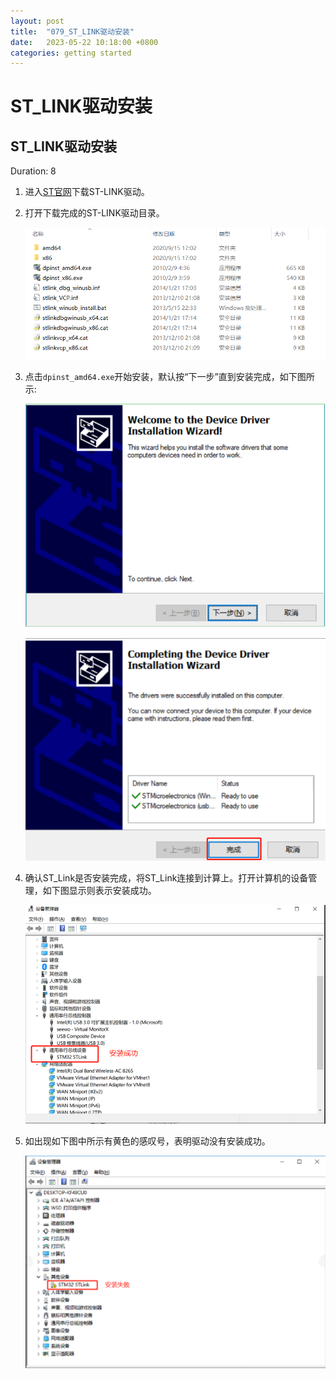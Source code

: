 ```yaml
---
layout: post
title:  "079_ST_LINK驱动安装"
date:   2023-05-22 10:18:00 +0800
categories: getting started
---
```


# ST_LINK驱动安装
<!-- ------------------------ -->

## ST_LINK驱动安装
Duration: 8

1. 进入[ST官网](https://my.st.com/content/my_st_com/en/products/development-tools/software-development-tools/stm32-software-development-tools/stm32-utilities/stsw-link009.license=1607632854403.product=STSW-LINK009.version=2.0.1.html)下载ST-LINK驱动。
   
2. 打开下载完成的ST-LINK驱动目录。

    ![点击“Next”](assets/Keil/13.png)

3. 点击`dpinst_amd64.exe`开始安装，默认按“下一步”直到安装完成，如下图所示:

    ![点击“Next”](assets/Keil/14.png)
    
    ![点击完成](assets/Keil/15.jpg)

4. 确认ST_Link是否安装完成，将ST_Link连接到计算上。打开计算机的设备管理，如下图显示则表示安装成功。

    ![点击完成](assets/Keil/16.jpg)

5. 如出现如下图中所示有黄色的感叹号，表明驱动没有安装成功。

    ![点击完成](assets/Keil/17.jpg)